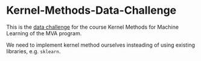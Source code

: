 # Kernel-Methods-Data-Challenge

This is the <a href="https://inclass.kaggle.com/c/kernel-methods-for-machine-learning-data-challenge">data challenge</a> for the course Kernel Methods for Machine Learning of the MVA program. 

We need to implement kernel method ourselves insteading of using existing libraries, e.g. `sklearn`.
